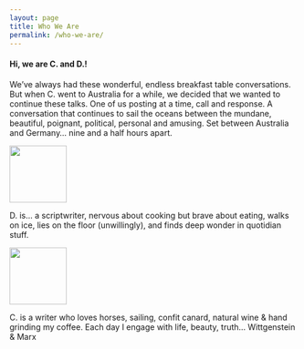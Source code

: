 ```yaml
---
layout: page
title: Who We Are
permalink: /who-we-are/
---
```


#### Hi, we are C. and D.!

We’ve always had these wonderful, endless breakfast table conversations. But when C. went to Australia for a while, we decided that we wanted to continue these talks. One of us posting at a time, call and response. A conversation that continues to sail the oceans between the mundane, beautiful, poignant, political, personal and amusing. Set between Australia and Germany… nine and a half hours apart.

<img src="{{ site.baseurl }}/images/D-circ-001.png" width="100" height="100" alt="">

D. is… a scriptwriter, nervous about cooking but brave about eating, walks on ice, lies on the floor (unwillingly), and finds deep wonder in quotidian stuff.

<img src="{{ site.baseurl }}/images/C-circ-001.png" width="100" height="100" alt="">

C. is a writer who loves horses, sailing, confit canard, natural wine & hand grinding my coffee. Each day I engage with life, beauty, truth… Wittgenstein & Marx
